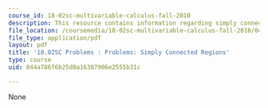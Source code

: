 ```yaml
---
course_id: 18-02sc-multivariable-calculus-fall-2010
description: This resource contains information regarding simply connected regions.
file_location: /coursemedia/18-02sc-multivariable-calculus-fall-2010/044a786f6b25d0a16387906e2555b31c_MIT18_02SC_pb_94_quest.pdf
file_type: application/pdf
layout: pdf
title: '18.02SC Problems : Problems: Simply Connected Regions'
type: course
uid: 044a786f6b25d0a16387906e2555b31c

---
```

None